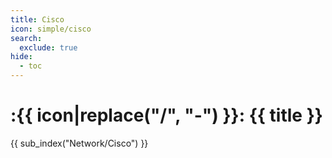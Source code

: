 ```yaml
---
title: Cisco
icon: simple/cisco
search:
  exclude: true
hide:
  - toc
---
```


# :{{ icon|replace("/", "-") }}: {{ title }}

{{ sub_index("Network/Cisco") }}

